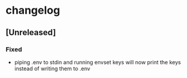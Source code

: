 # changelog

## [Unreleased]

### Fixed

- piping .env to stdin and running envset keys will now print the keys instead of writing them to .env
